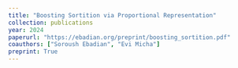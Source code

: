 ```yaml
---
title: "Boosting Sortition via Proportional Representation"
collection: publications
year: 2024
paperurl: "https://ebadian.org/preprint/boosting_sortition.pdf"
coauthors: ["Soroush Ebadian", "Evi Micha"]
preprint: True
---
```

